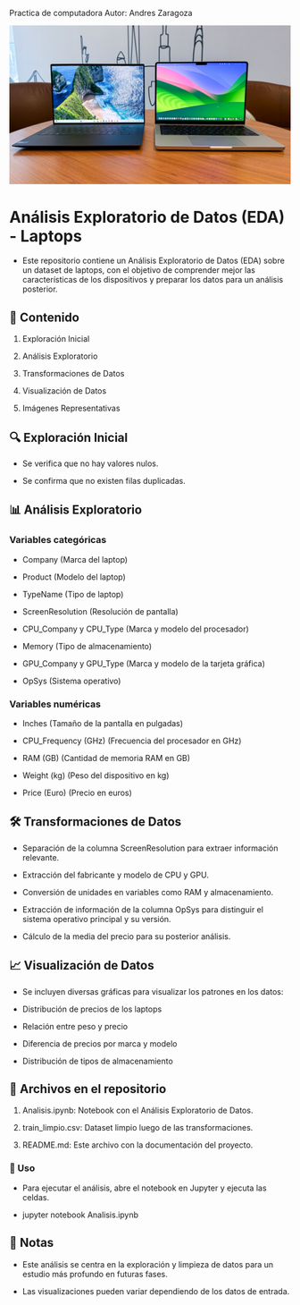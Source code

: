 Practica de computadora
Autor: Andres Zaragoza

![](./image/dell-xps-14-vs-apple-macbook-pro-14-cnnu-cover.jpg)
# Análisis Exploratorio de Datos (EDA) - Laptops

- Este repositorio contiene un Análisis Exploratorio de Datos (EDA) sobre un dataset de laptops, con el objetivo de comprender mejor las características de los dispositivos y preparar los datos para un análisis posterior.

## 📌 **Contenido**

1. Exploración Inicial

2. Análisis Exploratorio

3. Transformaciones de Datos

4. Visualización de Datos

5. Imágenes Representativas

## 🔍 **Exploración Inicial**

- Se verifica que no hay valores nulos.

- Se confirma que no existen filas duplicadas.

## 📊 **Análisis Exploratorio**

### Variables categóricas

- Company (Marca del laptop)

- Product (Modelo del laptop)

- TypeName (Tipo de laptop)

- ScreenResolution (Resolución de pantalla)

- CPU_Company y CPU_Type (Marca y modelo del procesador)

- Memory (Tipo de almacenamiento)

- GPU_Company y GPU_Type (Marca y modelo de la tarjeta gráfica)

- OpSys (Sistema operativo)

### Variables numéricas

- Inches (Tamaño de la pantalla en pulgadas)

- CPU_Frequency (GHz) (Frecuencia del procesador en GHz)

- RAM (GB) (Cantidad de memoria RAM en GB)

- Weight (kg) (Peso del dispositivo en kg)

- Price (Euro) (Precio en euros)

## 🛠  **Transformaciones de Datos**

- Separación de la columna ScreenResolution para extraer información relevante.

- Extracción del fabricante y modelo de CPU y GPU.

- Conversión de unidades en variables como RAM y almacenamiento.

- Extracción de información de la columna OpSys para distinguir el sistema operativo principal y su versión.

- Cálculo de la media del precio para su posterior análisis.

## 📈 **Visualización de Datos**

- Se incluyen diversas gráficas para visualizar los patrones en los datos:

- Distribución de precios de los laptops

- Relación entre peso y precio

- Diferencia de precios por marca y modelo

- Distribución de tipos de almacenamiento

## 📂 Archivos en el repositorio

1. Analisis.ipynb: Notebook con el Análisis Exploratorio de Datos.

2. train_limpio.csv: Dataset limpio luego de las transformaciones.

3. README.md: Este archivo con la documentación del proyecto.

### 🚀 Uso

- Para ejecutar el análisis, abre el notebook en Jupyter y ejecuta las celdas.

- jupyter notebook Analisis.ipynb
## 📌 Notas

- Este análisis se centra en la exploración y limpieza de datos para un estudio más profundo en futuras fases.

- Las visualizaciones pueden variar dependiendo de los datos de entrada.